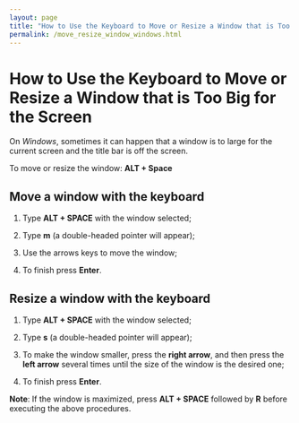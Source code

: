 ```yaml
---
layout: page
title: "How to Use the Keyboard to Move or Resize a Window that is Too Big for the Screen"
permalink: /move_resize_window_windows.html
---
```


# How to Use the Keyboard to Move or Resize a Window that is Too Big for the Screen

On *Windows*, sometimes it can happen that a window is to large for the current screen and the title bar is off the screen. 

To move or resize the window: **ALT + Space**

## Move a window with the keyboard

1. Type **ALT + SPACE** with the window selected;

2. Type **m** (a double-headed pointer will appear);

3. Use the arrows keys to move the window;

4. To finish press **Enter**.



## Resize a window with the keyboard

1. Type **ALT + SPACE** with the window selected;

2. Type **s** (a double-headed pointer will appear);

3. To make the window smaller, press the **right arrow**, and then press the **left arrow** several times until the size of the window is the desired one;

4. To finish press **Enter**.



**Note**: If the window is maximized, press **ALT + SPACE** followed by **R** before executing the above procedures.


